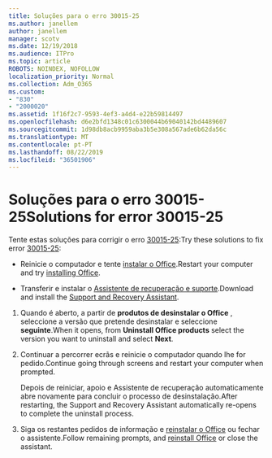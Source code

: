 ```yaml
---
title: Soluções para o erro 30015-25
ms.author: janellem
author: janellem
manager: scotv
ms.date: 12/19/2018
ms.audience: ITPro
ms.topic: article
ROBOTS: NOINDEX, NOFOLLOW
localization_priority: Normal
ms.collection: Adm_O365
ms.custom:
- "830"
- "2000020"
ms.assetid: 1f16f2c7-9593-4ef3-a4d4-e22b59814497
ms.openlocfilehash: d6e2bfd1348c01c6300044b69040142bd4489607
ms.sourcegitcommit: 1d98db8acb9959aba3b5e308a567ade6b62da56c
ms.translationtype: MT
ms.contentlocale: pt-PT
ms.lasthandoff: 08/22/2019
ms.locfileid: "36501906"
---
```

# <a name="solutions-for-error-30015-25"></a><span data-ttu-id="f4dba-102">Soluções para o erro 30015-25</span><span class="sxs-lookup"><span data-stu-id="f4dba-102">Solutions for error 30015-25</span></span>

<span data-ttu-id="f4dba-103">Tente estas soluções para corrigir o erro [30015-25](https://support.office.com/article/d5df89a9-0507-4b4c-92f9-22f457e630aa?wt.mc_id=Alchemy_ClientDIA):</span><span class="sxs-lookup"><span data-stu-id="f4dba-103">Try these solutions to fix error [30015-25](https://support.office.com/article/d5df89a9-0507-4b4c-92f9-22f457e630aa?wt.mc_id=Alchemy_ClientDIA):</span></span>
  
- <span data-ttu-id="f4dba-104">Reinicie o computador e tente [instalar o Office](https://portal.office.com/OLS/MySoftware.aspx).</span><span class="sxs-lookup"><span data-stu-id="f4dba-104">Restart your computer and try [installing Office](https://portal.office.com/OLS/MySoftware.aspx).</span></span>

- <span data-ttu-id="f4dba-105">Transferir e instalar o [Assistente de recuperação e suporte](https://aka.ms/SARA-OfficeUninstall-Alchemy).</span><span class="sxs-lookup"><span data-stu-id="f4dba-105">Download and install the [Support and Recovery Assistant](https://aka.ms/SARA-OfficeUninstall-Alchemy).</span></span>

1. <span data-ttu-id="f4dba-106">Quando é aberto, a partir de **produtos de desinstalar o Office** , seleccione a versão que pretende desinstalar e seleccione **seguinte**.</span><span class="sxs-lookup"><span data-stu-id="f4dba-106">When it opens, from **Uninstall Office products** select the version you want to uninstall and select **Next**.</span></span>

2. <span data-ttu-id="f4dba-107">Continuar a percorrer ecrãs e reinicie o computador quando lhe for pedido.</span><span class="sxs-lookup"><span data-stu-id="f4dba-107">Continue going through screens and restart your computer when prompted.</span></span>

    <span data-ttu-id="f4dba-108">Depois de reiniciar, apoio e Assistente de recuperação automaticamente abre novamente para concluir o processo de desinstalação.</span><span class="sxs-lookup"><span data-stu-id="f4dba-108">After restarting, the Support and Recovery Assistant automatically re-opens to complete the uninstall process.</span></span>

3. <span data-ttu-id="f4dba-109">Siga os restantes pedidos de informação e [reinstalar o Office](https://portal.office.com/OLS/MySoftware.aspx) ou fechar o assistente.</span><span class="sxs-lookup"><span data-stu-id="f4dba-109">Follow remaining prompts, and [reinstall Office](https://portal.office.com/OLS/MySoftware.aspx) or close the assistant.</span></span>
